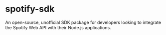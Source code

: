 # spotify-sdk
 An open-source, unofficial SDK package for developers looking to integrate the Spotify Web API with their Node.js applications.
